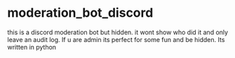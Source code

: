 # moderation_bot_discord
this is a discord moderation bot but hidden. it wont show who did it and only leave an audit log. If u are admin its perfect for some fun and be hidden. Its written in python
